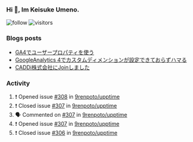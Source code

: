 ### Hi 👋, Im Keisuke Umeno.

<!--
**9renpoto/9renpoto** is a ✨ _special_ ✨ repository because its `README.md` (this file) appears on your GitHub profile.

Here are some ideas to get you started:

- 🔭 I’m currently working on ...
- 🌱 I’m currently learning ...
- 👯 I’m looking to collaborate on ...
- 🤔 I’m looking for help with ...
- 💬 Ask me about ...
- 📫 How to reach me: ...
- 😄 Pronouns: ...
- ⚡ Fun fact: ...
-->

![follow](https://img.shields.io/github/followers/9renpoto?label=Follow&style=social)
![visitors](https://komarev.com/ghpvc/?username=9renpoto&label=Profile%20views&color=0e75b6&style=flat)

### Blogs posts

<!-- BLOG-POST-LIST:START -->
- [GA4でユーザープロパティを使う](https://9renpoto.dev/2021/02/21/google-analytics-4-user-properties/)
- [GoogleAnalytics 4でカスタムディメンションが設定できておらずハマる](https://9renpoto.dev/2021/02/13/google-analytics-4/)
- [CADDi株式会社にJoinしました](https://9renpoto.dev/2020/12/05/join/)
<!-- BLOG-POST-LIST:END -->

### Activity

<!--START_SECTION:activity-->
1. ❗️ Opened issue [#308](https://github.com/9renpoto/upptime/issues/308) in [9renpoto/upptime](https://github.com/9renpoto/upptime)
2. ❗️ Closed issue [#307](https://github.com/9renpoto/upptime/issues/307) in [9renpoto/upptime](https://github.com/9renpoto/upptime)
3. 🗣 Commented on [#307](https://github.com/9renpoto/upptime/issues/307) in [9renpoto/upptime](https://github.com/9renpoto/upptime)
4. ❗️ Opened issue [#307](https://github.com/9renpoto/upptime/issues/307) in [9renpoto/upptime](https://github.com/9renpoto/upptime)
5. ❗️ Closed issue [#306](https://github.com/9renpoto/upptime/issues/306) in [9renpoto/upptime](https://github.com/9renpoto/upptime)
<!--END_SECTION:activity-->

<!--START_SECTION:waka-->
<!--END_SECTION:waka-->
